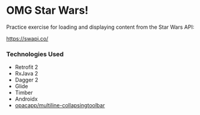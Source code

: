 # OMG Star Wars!
Practice exercise for loading and displaying content from the Star Wars API:

https://swapi.co/

<h3>Technologies Used</h3>

<ul>
<li>Retrofit 2</li>
<li>RxJava 2</li>
<li>Dagger 2</li>
<li>Glide</li>
<li>Timber</li>
<li>Androidx</li>
<li><a href="https://github.com/opacapp/multiline-collapsingtoolbar">opacapp/multiline-collapsingtoolbar</a></li>
</ui>
